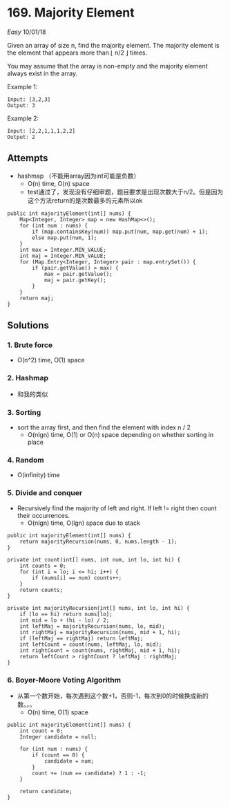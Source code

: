 # 169. Majority Element
*Easy*
10/01/18

Given an array of size n, find the majority element. The majority element is the element that appears more than ⌊ n/2 ⌋ times.

You may assume that the array is non-empty and the majority element always exist in the array.

Example 1:
```
Input: [3,2,3]
Output: 3
```
Example 2:
```
Input: [2,2,1,1,1,2,2]
Output: 2
```

## Attempts
* hashmap （不能用array因为int可能是负数）
  - O(n) time, O(n) space
  - test通过了，发现没有仔细审题，题目要求是出现次数大于n/2。但是因为这个方法return的是次数最多的元素所以ok
```
public int majorityElement(int[] nums) {
    Map<Integer, Integer> map = new HashMap<>();
    for (int num : nums) {
        if (map.containsKey(num)) map.put(num, map.get(num) + 1);
        else map.put(num, 1);
    }
    int max = Integer.MIN_VALUE;
    int maj = Integer.MIN_VALUE;
    for (Map.Entry<Integer, Integer> pair : map.entrySet()) {
        if (pair.getValue() > max) {
            max = pair.getValue();
            maj = pair.getKey();
        }
    }
    return maj;
}
```

## Solutions
### 1. Brute force
* O(n^2) time, O(1) space
### 2. Hashmap
* 和我的类似
### 3. Sorting
* sort the array first, and then find the element with index n / 2
  - O(nlgn) time, O(1) or O(n) space depending on whether sorting in place
### 4. Random
* O(infinity) time
### 5. Divide and conquer
* Recursively find the majority of left and right. If left != right then count their occurrences.
  - O(nlgn) time, O(lgn) space due to stack
```
public int majorityElement(int[] nums) {
    return majorityRecursion(nums, 0, nums.length - 1);
}

private int count(int[] nums, int num, int lo, int hi) {
    int counts = 0;
    for (int i = lo; i <= hi; i++) {
        if (nums[i] == num) counts++;
    }
    return counts;
}

private int majorityRecursion(int[] nums, int lo, int hi) {
    if (lo == hi) return nums[lo];
    int mid = lo + (hi - lo) / 2;
    int leftMaj = majorityRecursion(nums, lo, mid);
    int rightMaj = majorityRecursion(nums, mid + 1, hi);
    if (leftMaj == rightMaj) return leftMaj;
    int leftCount = count(nums, leftMaj, lo, mid);
    int rightCount = count(nums, rightMaj, mid + 1, hi);
    return leftCount > rightCount ? leftMaj : rightMaj;
}
```
### 6. Boyer-Moore Voting Algorithm
* 从第一个数开始，每次遇到这个数+1，否则-1，每次到0的时候换成新的数。。。
  - O(n) time, O(1) space
```
public int majorityElement(int[] nums) {
    int count = 0;
    Integer candidate = null;

    for (int num : nums) {
        if (count == 0) {
            candidate = num;
        }
        count += (num == candidate) ? 1 : -1;
    }

    return candidate;
}
```

